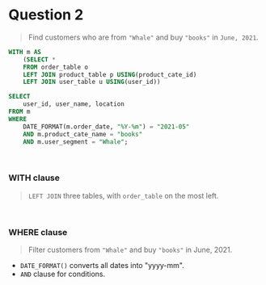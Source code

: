 # Question 2

> Find customers who are from `"Whale"` and buy `"books"` in `June, 2021`.

```sql
WITH m AS
	(SELECT *
	FROM order_table o
	LEFT JOIN product_table p USING(product_cate_id)
	LEFT JOIN user_table u USING(user_id))

SELECT
	user_id, user_name, location
FROM m
WHERE
	DATE_FORMAT(m.order_date, "%Y-%m") = "2021-05"
	AND m.product_cate_name = "books"
	AND m.user_segment = "Whale";
```
<br>

### WITH clause
> `LEFT JOIN` three tables, with `order_table` on the most left.
<br>

### WHERE clause
> Filter customers from `"Whale"` and buy `"books"` in June, 2021.
* `DATE_FORMAT()` converts all dates into "yyyy-mm".
* `AND` clause for conditions.
